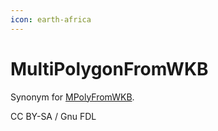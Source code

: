```yaml
---
icon: earth-africa
---
```


# MultiPolygonFromWKB

Synonym for [MPolyFromWKB](mpolyfromwkb.md).

CC BY-SA / Gnu FDL
